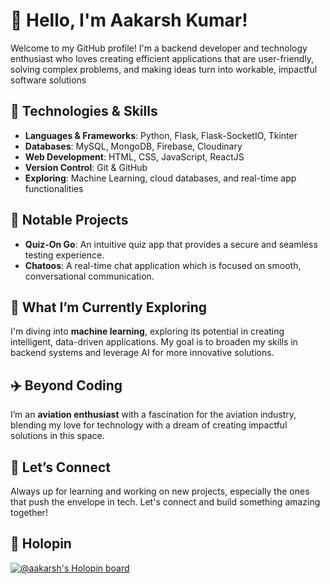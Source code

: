 # 👋 Hello, I'm Aakarsh Kumar!

Welcome to my GitHub profile! I'm a backend developer and technology enthusiast who loves creating efficient applications that are user-friendly, solving complex problems, and making ideas turn into workable, impactful software solutions

## 🔧 Technologies & Skills
- **Languages & Frameworks**: Python, Flask, Flask-SocketIO, Tkinter
- **Databases**: MySQL, MongoDB, Firebase, Cloudinary
- **Web Development**: HTML, CSS, JavaScript, ReactJS
- **Version Control**: Git & GitHub
- **Exploring**: Machine Learning, cloud databases, and real-time app functionalities

## 🚀 Notable Projects
- **Quiz-On Go**: An intuitive quiz app that provides a secure and seamless testing experience.
- **Chatoos**: A real-time chat application which is focused on smooth, conversational communication.

## 🎯 What I’m Currently Exploring
I'm diving into **machine learning**, exploring its potential in creating intelligent, data-driven applications. My goal is to broaden my skills in backend systems and leverage AI for more innovative solutions.

## ✈️ Beyond Coding
I’m an **aviation enthusiast** with a fascination for the aviation industry, blending my love for technology with a dream of creating impactful solutions in this space.

## 🌱 Let’s Connect
Always up for learning and working on new projects, especially the ones that push the envelope in tech. Let's connect and build something amazing together!

## 🎉 Holopin
[![@aakarsh's Holopin board](https://holopin.me/aakarsh)](https://holopin.io/@aakarsh)
